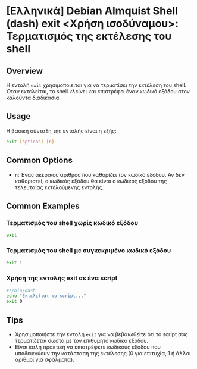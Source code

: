 # [Ελληνικά] Debian Almquist Shell (dash) exit <Χρήση ισοδύναμου>: Τερματισμός της εκτέλεσης του shell

## Overview
Η εντολή `exit` χρησιμοποιείται για να τερματίσει την εκτέλεση του shell. Όταν εκτελείται, το shell κλείνει και επιστρέφει έναν κωδικό εξόδου στον καλούντα διαδικασία.

## Usage
Η βασική σύνταξη της εντολής είναι η εξής:

```sh
exit [options] [n]
```

## Common Options
- `n`: Ένας ακέραιος αριθμός που καθορίζει τον κωδικό εξόδου. Αν δεν καθοριστεί, ο κωδικός εξόδου θα είναι ο κωδικός εξόδου της τελευταίας εκτελούμενης εντολής.

## Common Examples
### Τερματισμός του shell χωρίς κωδικό εξόδου
```sh
exit
```

### Τερματισμός του shell με συγκεκριμένο κωδικό εξόδου
```sh
exit 1
```

### Χρήση της εντολής exit σε ένα script
```sh
#!/bin/dash
echo "Εκτελείται το script..."
exit 0
```

## Tips
- Χρησιμοποιήστε την εντολή `exit` για να βεβαιωθείτε ότι το script σας τερματίζεται σωστά με τον επιθυμητό κωδικό εξόδου.
- Είναι καλή πρακτική να επιστρέφετε κωδικούς εξόδου που υποδεικνύουν την κατάσταση της εκτέλεσης (0 για επιτυχία, 1 ή άλλοι αριθμοί για σφάλματα).